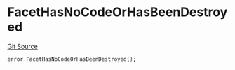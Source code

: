 # FacetHasNoCodeOrHasBeenDestroyed
[Git Source](https://github.com/thrackle-io/tron/blob/baac0bbfdefb8a299b09493a3979f2ef5c07be0f/src/protocol/economic/ruleProcessor/RuleProcessorDiamond.sol)


```solidity
error FacetHasNoCodeOrHasBeenDestroyed();
```

